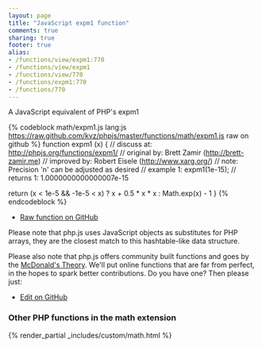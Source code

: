 ```yaml
---
layout: page
title: "JavaScript expm1 function"
comments: true
sharing: true
footer: true
alias:
- /functions/view/expm1:770
- /functions/view/expm1
- /functions/view/770
- /functions/expm1:770
- /functions/770
---
```

<!-- Generated by Rakefile:build -->
A JavaScript equivalent of PHP's expm1

{% codeblock math/expm1.js lang:js https://raw.github.com/kvz/phpjs/master/functions/math/expm1.js raw on github %}
function expm1 (x) {
  //  discuss at: http://phpjs.org/functions/expm1/
  // original by: Brett Zamir (http://brett-zamir.me)
  // improved by: Robert Eisele (http://www.xarg.org/)
  //        note: Precision 'n' can be adjusted as desired
  //   example 1: expm1(1e-15);
  //   returns 1: 1.0000000000000007e-15

  return (x < 1e-5 && -1e-5 < x) ? x + 0.5 * x * x : Math.exp(x) - 1
}
{% endcodeblock %}

 - [Raw function on GitHub](https://github.com/kvz/phpjs/blob/master/functions/math/expm1.js)

Please note that php.js uses JavaScript objects as substitutes for PHP arrays, they are 
the closest match to this hashtable-like data structure. 

Please also note that php.js offers community built functions and goes by the 
[McDonald's Theory](https://medium.com/what-i-learned-building/9216e1c9da7d). We'll put online 
functions that are far from perfect, in the hopes to spark better contributions. 
Do you have one? Then please just: 

 - [Edit on GitHub](https://github.com/kvz/phpjs/edit/master/functions/math/expm1.js)


### Other PHP functions in the math extension
{% render_partial _includes/custom/math.html %}
